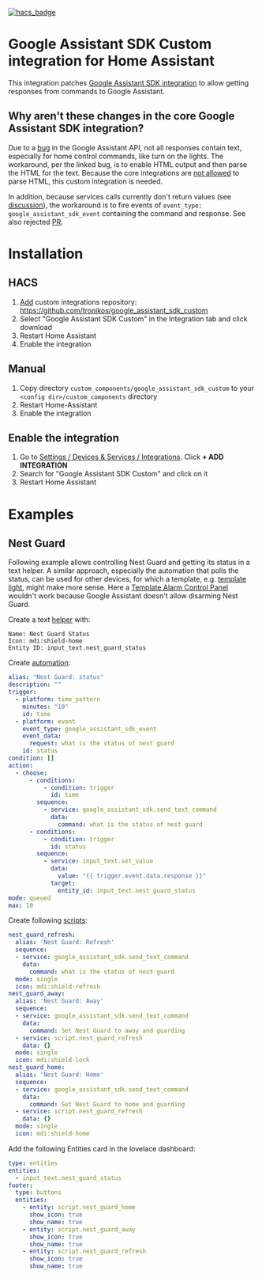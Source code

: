[![hacs_badge](https://img.shields.io/badge/HACS-Custom-41BDF5.svg)](https://github.com/hacs/integration)

# Google Assistant SDK Custom integration for Home Assistant
This integration patches [Google Assistant SDK integration](https://www.home-assistant.io/integrations/google_assistant_sdk/) to allow getting responses from commands to Google Assistant.

## Why aren't these changes in the core Google Assistant SDK integration?
Due to a [bug](https://github.com/googlesamples/assistant-sdk-python/issues/391) in the Google Assistant API,
not all responses contain text, especially for home control commands, like turn on the lights.
The workaround, per the linked bug, is to enable HTML output and then parse the HTML for the text.
Because the core integrations are [not allowed](https://github.com/home-assistant/architecture/blob/master/adr/0004-webscraping.md) to parse HTML,
this custom integration is needed.

In addition, because services calls currently don't return values (see [discussion](https://github.com/home-assistant/architecture/discussions/777)),
the workaround is to fire events of `event_type: google_assistant_sdk_event` containing the command and response.
See also rejected [PR](https://github.com/home-assistant/core/pull/84856).

# Installation

## HACS
1. [Add](http://homeassistant.local:8123/hacs/integrations) custom integrations repository: https://github.com/tronikos/google_assistant_sdk_custom
2. Select "Google Assistant SDK Custom" in the Integration tab and click download
3. Restart Home Assistant
4. Enable the integration

## Manual
1. Copy directory `custom_components/google_assistant_sdk_custom` to your `<config dir>/custom_components` directory
2. Restart Home-Assistant
3. Enable the integration

## Enable the integration
1. Go to [Settings / Devices & Services / Integrations](http://homeassistant.local:8123/config/integrations). Click **+ ADD INTEGRATION**
2. Search for "Google Assistant SDK Custom" and click on it
3. Restart Home Assistant

# Examples

## Nest Guard

Following example allows controlling Nest Guard and getting its status in a text helper.
A similar approach, especially the automation that polls the status, can be used for other devices,
for which a template, e.g. [template light](https://www.home-assistant.io/integrations/light.template/), might make more sense. 
Here a [Template Alarm Control Panel](https://www.home-assistant.io/integrations/alarm_control_panel.template/) wouldn't work
because Google Assistant doesn't allow disarming Nest Guard.

Create a text [helper](http://homeassistant.local:8123/config/helpers) with:

```
Name: Nest Guard Status
Icon: mdi:shield-home
Entity ID: input_text.nest_guard_status
```

Create [automation](http://homeassistant.local:8123/config/automation/dashboard):

```yaml
alias: "Nest Guard: status"
description: ""
trigger:
  - platform: time_pattern
    minutes: "10"
    id: time
  - platform: event
    event_type: google_assistant_sdk_event
    event_data:
      request: what is the status of nest guard
    id: status
condition: []
action:
  - choose:
      - conditions:
          - condition: trigger
            id: time
        sequence:
          - service: google_assistant_sdk.send_text_command
            data:
              command: what is the status of nest guard
      - conditions:
          - condition: trigger
            id: status
        sequence:
          - service: input_text.set_value
            data:
              value: "{{ trigger.event.data.response }}"
            target:
              entity_id: input_text.nest_guard_status
mode: queued
max: 10
```

Create following [scripts](http://homeassistant.local:8123/config/script/dashboard):

```yaml
nest_guard_refresh:
  alias: 'Nest Guard: Refresh'
  sequence:
  - service: google_assistant_sdk.send_text_command
    data:
      command: what is the status of nest guard
  mode: single
  icon: mdi:shield-refresh
nest_guard_away:
  alias: 'Nest Guard: Away'
  sequence:
  - service: google_assistant_sdk.send_text_command
    data:
      command: Set Nest Guard to away and guarding
  - service: script.nest_guard_refresh
    data: {}
  mode: single
  icon: mdi:shield-lock
nest_guard_home:
  alias: 'Nest Guard: Home'
  sequence:
  - service: google_assistant_sdk.send_text_command
    data:
      command: Set Nest Guard to home and guarding
  - service: script.nest_guard_refresh
    data: {}
  mode: single
  icon: mdi:shield-home
```

Add the following Entities card in the lovelace dashboard:

```yaml
type: entities
entities:
  - input_text.nest_guard_status
footer:
  type: buttons
  entities:
    - entity: script.nest_guard_home
      show_icon: true
      show_name: true
    - entity: script.nest_guard_away
      show_icon: true
      show_name: true
    - entity: script.nest_guard_refresh
      show_icon: true
      show_name: true
```
